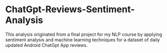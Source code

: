 # ChatGpt-Reviews-Sentiment-Analysis
 This analysis originated from a final project for my NLP course by applying sentiment analysis and machine learning techniques for a dataset of daily updated Android ChatGpt App reviews.
